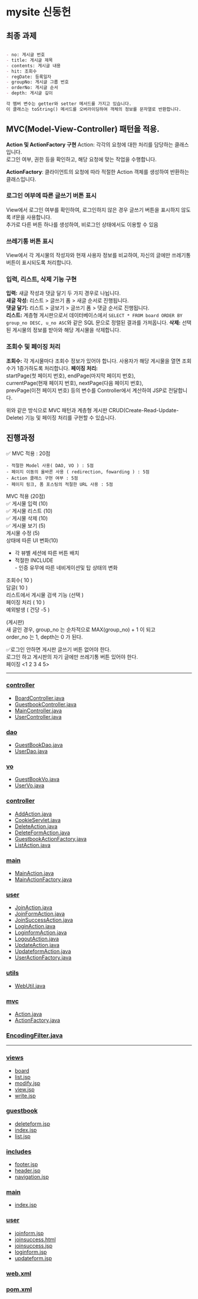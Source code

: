 # mysite 신동헌

## 최종 과제
```markdown

- no: 게시글 번호
- title: 게시글 제목
- contents: 게시글 내용
- hit: 조회수
- regDate: 등록일자
- groupNo: 게시글 그룹 번호
- orderNo: 게시글 순서
- depth: 게시글 깊이

각 멤버 변수는 getter와 setter 메서드를 가지고 있습니다.   
이 클래스는 toString() 메서드를 오버라이딩하여 객체의 정보를 문자열로 반환합니다.

```


## MVC(Model-View-Controller) 패턴을 적용.

**Action 및 ActionFactory 구현**
Action: 각각의 요청에 대한 처리를 담당하는 클래스입니다.   
로그인 여부, 권한 등을 확인하고, 해당 요청에 맞는 작업을 수행합니다.   

**ActionFactory**: 클라이언트의 요청에 따라 적절한 Action 객체를 생성하여 반환하는 클래스입니다.   

### 로그인 여부에 따른 글쓰기 버튼 표시
View에서 로그인 여부를 확인하여, 로그인하지 않은 경우 글쓰기 버튼을 표시하지 않도록 if문을 사용합니다.   
추가로 다른 버튼 하나를 생성하여, 비로그인 상태에서도 이용할 수 있음   

### 쓰레기통 버튼 표시 
View에서 각 게시물의 작성자와 현재 사용자 정보를 비교하여, 자신의 글에만 쓰레기통 버튼이 표시되도록 처리합니다.    


### 입력, 리스트, 삭제 기능 구현
**입력:** 새글 작성과 댓글 달기 두 가지 경우로 나뉩니다.   
**새글 작성:** 리스트 > 글쓰기 폼 > 새글 순서로 진행됩니다.   
**댓글 달기:** 리스트 > 글보기 > 글쓰기 폼 > 댓글 순서로 진행됩니다.      
**리스트:** 계층형 게시판으로서 데이터베이스에서 `SELECT * FROM board ORDER BY group_no DESC, u_no ASC`와 같은 SQL 문으로 정렬된 결과를 가져옵니다.
**삭제:** 선택된 게시물의 정보를 받아와 해당 게시물을 삭제합니다.     

### 조회수 및 페이징 처리 
**조회수:** 각 게시물마다 조회수 정보가 있어야 합니다. 사용자가 해당 게시물을 열면 조회수가 1증가하도록 처리합니다.
**페이징 처리:**      
 startPage(첫 페이지 번호), endPage(마지막 페이지 번호),   
currentPage(현재 페이지 번호), nextPage(다음 페이지 번호),    
prevPage(이전 페이지 번호) 등의 변수를 Controller에서 계산하여 JSP로 전달합니다.   

위와 같은 방식으로 MVC 패턴과 계층형 게시판 CRUD(Create-Read-Update-Delete) 기능 및 페이징 처리를 구현할 수 있습니다.    


## 진행과정

✅ MVC 적용 : 20점

    - 적절한 Model 사용( DAO, VO ) : 5점
    - 페이지 이동의 올바른 사용 ( redirection, fowarding ) : 5점
    - Action 클래스 구현 여부 : 5점
    - 페이지 링크, 폼 포스팅의 적절한 URL 사용 : 5점


MVC 적용 (20점)      
✅ 게시물 입력 (10)    
✅ 게시물 리스트 (10)     
✅ 게시물 삭제 (10)     
✅ 게시물 보기 (5)    
게시물 수정 (5)     
상태에 따른 UI 변화(10)     
-  각 뷰별 세션에 따른 버튼 배치    
  -  적절한 INCLUDE    
    -  인증 유무에 따른 네비게이션및 탑 상태의 변화    
   
조회수( 10 )    
답글( 10 )    
리스트에서 게시물 검색 기능 (선택 )    
페이징 처리 ( 10 )   
예외발생 ( 건당 -5 )    


(게시판)   
새 글인 경우,  group_no 는 순차적으로 MAX(group_no) + 1 이 되고    
order_no 는 1, depth는 0 가 된다.    

✅로그인 안하면 게시판 글쓰기 버튼 없어야 한다.   
로그인 하고 게시판의 자기 글에만 쓰레기통 버튼 있어야 한다.    
페이징 <1 2 3 4 5>    





---

### [controller](https://github.com/githubmendong/mysite/tree/main/mysite02/src/main/java/com/poscodx/mysite/controller)
 * [BoardController.java](https://github.com/githubmendong/mysite/blob/main/mysite02/src/main/java/com/poscodx/mysite/controller/BoardController.java)
 * [GuestbookController.java](https://github.com/githubmendong/mysite/blob/main/mysite02/src/main/java/com/poscodx/mysite/controller/GuestbookController.java)
 * [MainController.java](https://github.com/githubmendong/mysite/blob/main/mysite02/src/main/java/com/poscodx/mysite/controller/MainController.java)
 * [UserController.java](https://github.com/githubmendong/mysite/blob/main/mysite02/src/main/java/com/poscodx/mysite/controller/FUserController.java)

### [dao](dao)   
* [GuestBookDao.java](GuestBookDao.java)
* [UserDao.java](UserDao.java)

### [vo]( dao)
* [GuestBookVo.java](GuestBookVo.java)
* [UserVo.java](UserVo.java)

### [controller]()
* [AddAction.java]( AddAction.java)
* [CookieServlet.java]( CookieServlet.java)
* [DeleteAction.java](   DeleteAction.java)
* [DeleteFormAction.java](   DeleteFormAction.java)
* [GuestbookActionFactory.java](   GuestbookActionFactory.java)
* [ListAction.java](   ListAction.java)

### [main](  main)
* [MainAction.java](  main%2FMainAction.java)
* [MainActionFactory.java](  main%2FMainActionFactory.java)

### [user](  user)
* [JoinAction.java](   JoinAction.java)
* [JoinFormAction.java](   JoinFormAction.java)
* [JoinSuccessAction.java](   JoinSuccessAction.java)
* [LoginAction.java](   LoginAction.java)
* [LoginformAction.java](   LoginformAction.java)
* [LogoutAction.java](   LogoutAction.java)
* [UpdateAction.java](   UpdateAction.java)
* [UpdateformAction.java](   UpdateformAction.java)
* [UserActionFactory.java](  UserActionFactory.java)

### [utils]( utils)
* [WebUtil.java](WebUtil.java)

### [mvc](mvc)
* [Action.java](Action.java)
* [ActionFactory.java](ActionFactory.java)   

### [EncodingFilter.java](EncodingFilter.java)


---

### [views]( views)   
* [board](  board)
* [list.jsp](   list.jsp)
* [modify.jsp](   modify.jsp)
* [view.jsp](   view.jsp)
* [write.jsp](   write.jsp)

### [guestbook](  guestbook)
* [deleteform.jsp](  deleteform.jsp)
* [index.jsp](  index.jsp)
* [list.jsp](  list.jsp)

### [includes](  includes)
* [footer.jsp]( footer.jsp)
* [header.jsp](  header.jsp)
* [navigation.jsp](navigation.jsp)

### [main](  main)
* [index.jsp](index.jsp)

### [user](  user)
* [joinform.jsp](  joinform.jsp)
* [joinsuccess.html](  joinsuccess.html)
* [joinsuccess.jsp](  joinsuccess.jsp)
* [loginform.jsp](  loginform.jsp)
* [updateform.jsp](  updateform.jsp)


### [web.xml]( web.xml)
### [pom.xml](pom.xml)